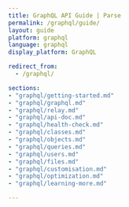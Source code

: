 ```yaml
---
title: GraphQL API Guide | Parse
permalink: /graphql/guide/
layout: guide
platform: graphql
language: graphql
display_platform: GraphQL

redirect_from:
  - /graphql/

sections:
- "graphql/getting-started.md"
- "graphql/graphql.md"
- "graphql/relay.md"
- "graphql/api-doc.md"
- "graphql/health-check.md"
- "graphql/classes.md"
- "graphql/objects.md"
- "graphql/queries.md"
- "graphql/users.md"
- "graphql/files.md"
- "graphql/customisation.md"
- "graphql/optimization.md"
- "graphql/learning-more.md"

---
```

